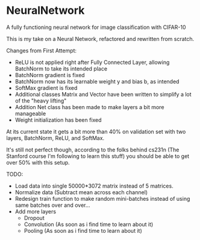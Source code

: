 # NeuralNetwork
A fully functioning neural network for image classification with CIFAR-10

This is my take on a Neural Network, refactored and rewritten from scratch.

Changes from First Attempt:
  - ReLU is not applied right after Fully Connected Layer, allowing BatchNorm to take its intended place
  - BatchNorm gradient is fixed
  - BatchNorm now has its learnable weight y and bias b, as intended
  - SoftMax gradient is fixed
  - Additional classes Matrix and Vector have been written to simplify a lot of the "heavy lifting"
  - Addition Net class has been made to make layers a bit more manageable
  - Weight initialization has been fixed
  
At its current state it gets a bit more than 40% on validation set with two layers, BatchNorm, ReLU, and SoftMax.

It's still not perfect though, according to the folks behind cs231n (The Stanford course I'm following to learn this stuff) you should be able to get over 50% with this setup.

TODO:
 - Load data into single 50000*3072 matrix instead of 5 matrices.
 - Normalize data (Subtract mean across each channel)
 - Redesign train function to make random mini-batches instead of using same batches over and over...
 - Add more layers
    - Dropout
    - Convolution (As soon as i find time to learn about it)
    - Pooling (As soon as i find time to learn about it)
